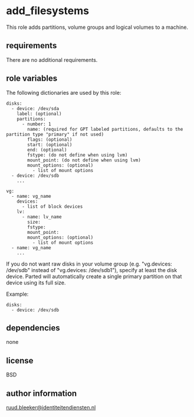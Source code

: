 add_filesystems
===============

This role adds partitions, volume groups and logical volumes to a machine.

requirements
------------

There are no additional requirements.

role variables
--------------

The following dictionaries are used by this role:

```
disks:
  - device: /dev/sda
    label: (optional)
    partitions:
      - number: 1
        name: (required for GPT labeled partitions, defaults to the partition type "primary" if not used)
        flags: (optional)
        start: (optional)
        end: (optional)
        fstype: (do not define when using lvm)
        mount_point: (do not define when using lvm)
        mount_options: (optional)
          - list of mount options
  - device: /dev/sdb
    ...

vg:
  - name: vg_name
    devices:
      - list of block devices
    lv:
      - name: lv_name
        size:
        fstype:
        mount_point:
        mount_options: (optional)
          - list of mount options
  - name: vg_name
    ...
```

If you do not want raw disks in your volume group (e.g. "vg.devices: /dev/sdb" instead of "vg.devices: /dev/sdb1"), specify
at least the disk device. Parted will automatically create a single primary partition on that device using its full size.

Example:

```
disks:
  - device: /dev/sdb
```

dependencies
------------

none

license
-------

BSD

author information
------------------

ruud.bleeker@identiteitendiensten.nl
